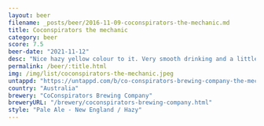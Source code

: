 ```yaml
---
layout: beer
filename: _posts/beer/2016-11-09-coconspirators-the-mechanic.md
title: Coconspirators the mechanic
category: beer
score: 7.5
beer-date: "2021-11-12"
desc: "Nice hazy yellow colour to it. Very smooth drinking and a little creamy"
permalink: /beer/:title.html
img: /img/list/coconspirators-the-mechanic.jpeg
untappd: "https://untappd.com/b/co-conspirators-brewing-company-the-mechanic/4222107"
country: "Australia"
brewery: "CoConspirators Brewing Company"
breweryURL: "/brewery/coconspirators-brewing-company.html"
style: "Pale Ale - New England / Hazy"
---
```


